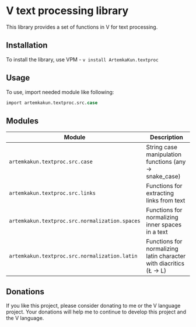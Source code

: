 # V text processing library

This library provides a set of functions in V for text processing.

## Installation

To install the library, use VPM - `v install ArtemkaKun.textproc`

## Usage

To use, import needed module like following:

```v
import artemkakun.textproc.src.case
```

## Modules

| Module                                         | Description                                                        |
|------------------------------------------------|--------------------------------------------------------------------|
| `artemkakun.textproc.src.case`                 | String case manipulation functions (any → snake_case)              |
| `artemkakun.textproc.src.links`                | Functions for extracting links from text                           |
| `artemkakun.textproc.src.normalization.spaces` | Functions for normalizing inner spaces in a text                   |
| `artemkakun.textproc.src.normalization.latin`  | Functions for normalizing latin character with diacritics (Ł -> L) |


## Donations

If you like this project, please consider donating to me or the V language project.
Your donations will help me to continue to develop this project and the V language.
